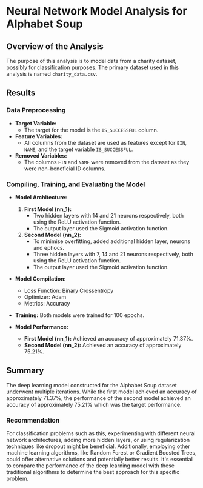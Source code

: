# Neural Network Model Analysis for Alphabet Soup

## Overview of the Analysis

The purpose of this analysis is to model data from a charity dataset, possibly for classification purposes. The primary dataset used in this analysis is named `charity_data.csv`.

## Results

### Data Preprocessing

- **Target Variable:** 
  - The target for the model is the `IS_SUCCESSFUL` column.
- **Feature Variables:** 
  - All columns from the dataset are used as features except for `EIN`, `NAME`, and the target variable `IS_SUCCESSFUL`.
- **Removed Variables:** 
  - The columns `EIN` and `NAME` were removed from the dataset as they were non-beneficial ID columns.

### Compiling, Training, and Evaluating the Model

- **Model Architecture:** 
  1. **First Model (nn_1):** 
     - Two hidden layers with 14 and 21 neurons respectively, both using the ReLU activation function.
     - The output layer used the Sigmoid activation function.
  2. **Second Model (nn_2):**
     - To minimise overfitting, added additional hidden layer, neurons and ephocs.
     - Three hidden layers with 7, 14 and 21 neurons respectively, both using the ReLU activation function.
     - The output layer used the Sigmoid activation function.

- **Model Compilation:** 
  - Loss Function: Binary Crossentropy
  - Optimizer: Adam
  - Metrics: Accuracy

- **Training:** Both models were trained for 100 epochs.
- **Model Performance:** 
  - **First Model (nn_1):** Achieved an accuracy of approximately 71.37%.
  - **Second Model (nn_2):** Achieved an accuracy of approximately 75.21%.

## Summary

The deep learning model constructed for the Alphabet Soup dataset underwent multiple iterations. While the first model achieved an accuracy of approximately 71.37%, the performance of the second model achieved an accuracy of approximately 75.21% which was the target performance.

### Recommendation

For classification problems such as this, experimenting with different neural network architectures, adding more hidden layers, or using regularization techniques like dropout might be beneficial. Additionally, employing other machine learning algorithms, like Random Forest or Gradient Boosted Trees, could offer alternative solutions and potentially better results. It's essential to compare the performance of the deep learning model with these traditional algorithms to determine the best approach for this specific problem.

